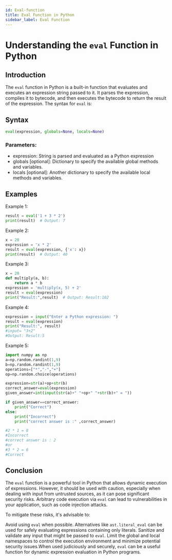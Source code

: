 ```yaml
---
id: Eval-function
title: Eval Function in Python
sidebar_label: Eval Function
---
```



# Understanding the `eval` Function in Python
## Introduction

The `eval` function in Python is a built-in function that evaluates and executes an expression 
string passed to it. It parses the expression, compiles it to bytecode, and then executes the 
bytecode to return the result of the expression. The syntax for `eval` is:

## Syntax
```python 
eval(expression, globals=None, locals=None)
```

### Parameters:

* expression: String is parsed and evaluated as a Python expression
* globals [optional]: Dictionary to specify the available global methods and variables.
* locals [optional]: Another dictionary to specify the available local methods and variables.

## Examples
Example 1:
```python
result = eval('1 + 3 * 2')
print(result)  # Output: 7
```
Example 2:

```python
x = 20
expression = 'x * 2'
result = eval(expression, {'x': x})
print(result)  # Output: 40
```
Example 3:
```python
x = 20
def multiply(a, b):
    return a * b
expression = 'multiply(x, 5) + 2'
result = eval(expression)
print("Result:",result)  # Output: Result:102
```
Example 4:
```python
expression = input("Enter a Python expression: ")
result = eval(expression)
print("Result:", result)
#input= "3+2"
#Output: Result:5
```

Example 5:
```python
import numpy as np
a=np.random.randint(1,9)
b=np.random.randint(1,9)
operations=["*","-","+"]
op=np.random.choice(operations)

expression=str(a)+op+str(b)
correct_answer=eval(expression)
given_answer=int(input(str(a)+" "+op+" "+str(b)+" = "))

if given_answer==correct_answer:
    print("Correct")
else:
    print("Incorrect")
    print("correct answer is :" ,correct_answer)

#2 * 1 = 8
#Incorrect
#correct answer is : 2
#or
#3 * 2 = 6
#Correct
```
## Conclusion
The `eval` function is a powerful tool in Python that allows dynamic execution of expressions. 
However, it should be used with caution, especially when dealing with input from untrusted sources, 
as it can pose significant security risks. Arbitrary code execution via `eval` can lead to 
vulnerabilities in your application, such as code injection attacks.

To mitigate these risks, it's advisable to:

Avoid using `eval` when possible. Alternatives like `ast.literal_eval` can be used for safely 
evaluating expressions containing only literals. Sanitize and validate any input that might be passed 
to `eval`. Limit the global and local namespaces to control the execution environment and minimize 
potential security issues.When used judiciously and securely, `eval` can be a useful function for 
dynamic expression evaluation in Python programs.
